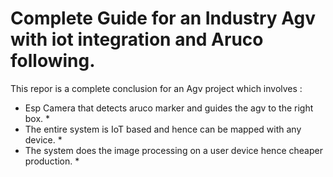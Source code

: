 # Complete Guide for an Industry Agv with iot integration and Aruco following.

This repor is a complete conclusion for an Agv project which involves :

* Esp Camera that detects aruco marker and guides the agv to the right box. *
* The entire system is IoT based and hence can be mapped with any device. *
* The system does the image processing on a user device hence cheaper production. *
 
